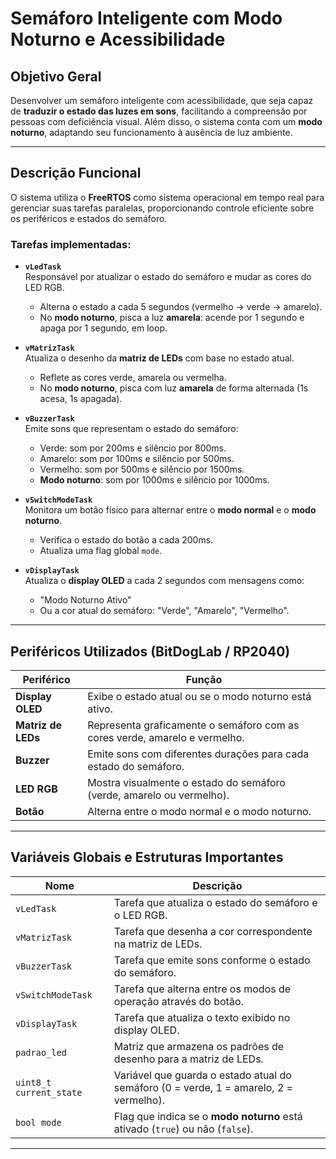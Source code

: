 # Semáforo Inteligente com Modo Noturno e Acessibilidade

## Objetivo Geral

Desenvolver um semáforo inteligente com acessibilidade, que seja capaz de **traduzir o estado das luzes em sons**, facilitando a compreensão por pessoas com deficiência visual. Além disso, o sistema conta com um **modo noturno**, adaptando seu funcionamento à ausência de luz ambiente.

---

## Descrição Funcional

O sistema utiliza o **FreeRTOS** como sistema operacional em tempo real para gerenciar suas tarefas paralelas, proporcionando controle eficiente sobre os periféricos e estados do semáforo.

### Tarefas implementadas:

- **`vLedTask`**  
  Responsável por atualizar o estado do semáforo e mudar as cores do LED RGB.  
  - Alterna o estado a cada 5 segundos (vermelho → verde → amarelo).  
  - No **modo noturno**, pisca a luz **amarela**: acende por 1 segundo e apaga por 1 segundo, em loop.

- **`vMatrizTask`**  
  Atualiza o desenho da **matriz de LEDs** com base no estado atual.  
  - Reflete as cores verde, amarela ou vermelha.  
  - No **modo noturno**, pisca com luz **amarela** de forma alternada (1s acesa, 1s apagada).

- **`vBuzzerTask`**  
  Emite sons que representam o estado do semáforo:  
  - Verde: som por 200ms e silêncio por 800ms.  
  - Amarelo: som por 100ms e silêncio por 500ms.  
  - Vermelho: som por 500ms e silêncio por 1500ms.  
  - **Modo noturno**: som por 1000ms e silêncio por 1000ms.

- **`vSwitchModeTask`**  
  Monitora um botão físico para alternar entre o **modo normal** e o **modo noturno**.  
  - Verifica o estado do botão a cada 200ms.  
  - Atualiza uma flag global `mode`.

- **`vDisplayTask`**  
  Atualiza o **display OLED** a cada 2 segundos com mensagens como:  
  - "Modo Noturno Ativo"  
  - Ou a cor atual do semáforo: "Verde", "Amarelo", "Vermelho".

---

## Periféricos Utilizados (BitDogLab / RP2040)

| Periférico     | Função                                                                 |
|----------------|------------------------------------------------------------------------|
| **Display OLED**  | Exibe o estado atual ou se o modo noturno está ativo.                  |
| **Matriz de LEDs**| Representa graficamente o semáforo com as cores verde, amarelo e vermelho. |
| **Buzzer**        | Emite sons com diferentes durações para cada estado do semáforo.       |
| **LED RGB**       | Mostra visualmente o estado do semáforo (verde, amarelo ou vermelho).  |
| **Botão**         | Alterna entre o modo normal e o modo noturno.                         |

---

## Variáveis Globais e Estruturas Importantes

| Nome               | Descrição                                                                 |
|--------------------|--------------------------------------------------------------------------|
| `vLedTask`         | Tarefa que atualiza o estado do semáforo e o LED RGB.                    |
| `vMatrizTask`      | Tarefa que desenha a cor correspondente na matriz de LEDs.               |
| `vBuzzerTask`      | Tarefa que emite sons conforme o estado do semáforo.                     |
| `vSwitchModeTask`  | Tarefa que alterna entre os modos de operação através do botão.          |
| `vDisplayTask`     | Tarefa que atualiza o texto exibido no display OLED.                     |
| `padrao_led`       | Matriz que armazena os padrões de desenho para a matriz de LEDs.         |
| `uint8_t current_state` | Variável que guarda o estado atual do semáforo (0 = verde, 1 = amarelo, 2 = vermelho). |
| `bool mode`        | Flag que indica se o **modo noturno** está ativado (`true`) ou não (`false`). |

---
